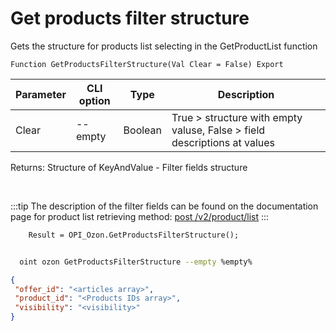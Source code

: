 ﻿---
sidebar_position: 19
---

# Get products filter structure
 Gets the structure for products list selecting in the GetProductList function



`Function GetProductsFilterStructure(Val Clear = False) Export`

  | Parameter | CLI option | Type | Description |
  |-|-|-|-|
  | Clear | --empty | Boolean | True > structure with empty valuse, False > field descriptions at values |

  
  Returns:  Structure of KeyAndValue - Filter fields structure

<br/>

:::tip
The description of the filter fields can be found on the documentation page for product list retrieving method: [post /v2/product/list](https://docs.ozon.ru/api/seller/#operation/ProductAPI_GetProductList)
:::
<br/>


```bsl title="Code example"
    Result = OPI_Ozon.GetProductsFilterStructure();
```



```sh title="CLI command example"
    
  oint ozon GetProductsFilterStructure --empty %empty%

```

```json title="Result"
{
 "offer_id": "<articles array>",
 "product_id": "<Products IDs array>",
 "visibility": "<visibility>"
}
```
